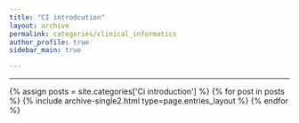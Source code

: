 ```yaml
---
title: "CI introdcution"
layout: archive
permalink: categories/clinical_informatics
author_profile: true
sidebar_main: true

---
```


<!-- 공백이 포함되어 있는 카테고리 이름의 경우 site.categories['a b c'] 이런식으로! -->

***

{% assign posts = site.categories['Ci introduction'] %}
{% for post in posts %} {% include archive-single2.html type=page.entries_layout %} {% endfor %}
